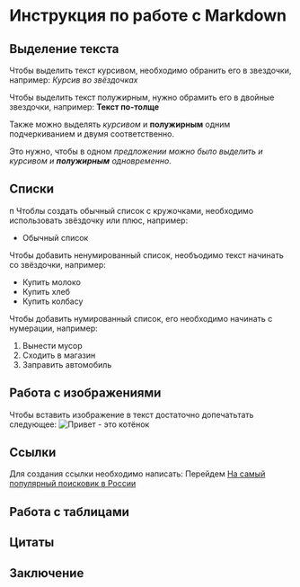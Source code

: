 # Инструкция по работе с Markdown

## Выделение текста

Чтобы выделить текст курсивом, необходимо обранить его в звездочки, например: *Курсив во звёздочках*

Чтобы выделить текст полужирным, нужно обрамить его в двойные звездочки, например: **Текст по-толще**

Также можно выделять _курсивом_ и __полужирным__ одним подчеркиванием и двумя соответственно.

Это нужно, чтобы в одном _предложении можно было выделить и курсивом и **полужирным** одновременно_.

## Списки
п
Чтоблы создать обычный список с кружочками, необходимо использовать звёздочку или плюс, например:
+ Обычный список

Чтобы добавить ненумированный список, необъодимо текст начинать со звёздочки, например:
* Купить молоко
* Купить хлеб
* Купить колбасу

Чтобы добавить нумированный список, его необходимо начинать с нумерации, например:

1. Вынести мусор
2. Сходить в магазин
3. Заправить автомобиль

## Работа с изображениями

Чтобы вставить изображение в текст достаточно допечатьтать следующее: 
![Привет - это котёнок](kotenok.jpg)

## Ссылки

Для создания ссылки необходимо написать:
Перейдем [На самый популярный поисковик в России](https://yandex.ru)

## Работа с таблицами

## Цитаты

## Заключение